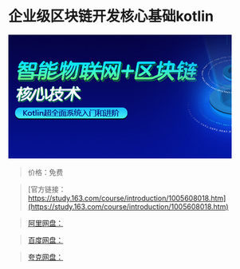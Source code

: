 # 企业级区块链开发核心基础kotlin

![img](../../../assets/study163/free/665bdab5-0393-48b2-add2-e93bae902b06.jpg)

> 价格：免费

> [官方链接：https://study.163.com/course/introduction/1005608018.htm](https://study.163.com/course/introduction/1005608018.htm)

> [阿里网盘：]()

> [百度网盘：]()

> [夸克网盘：]()
